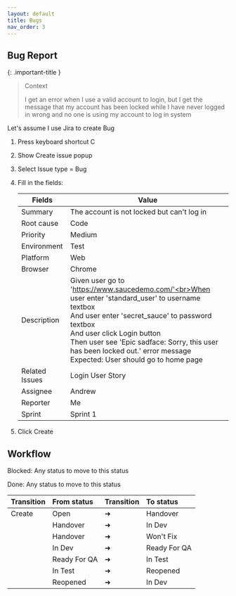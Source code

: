 ```yaml
---
layout: default
title: Bugs
nav_order: 3
---
```


## Bug Report

{: .important-title }
> Context
>
> I get an error when I use a valid account to login, but I get the message that my account has been locked while I have never logged in wrong and no one is using my account to log in system

Let's assume I use Jira to create Bug

1. Press keyboard shortcut C
2. Show Create issue popup
3. Select Issue type = Bug
4. Fill in the fields:
   
   | Fields | Value |
   | --- | --- |
   | Summary | The account is not locked but can't log in |
   | Root cause | Code |
   | Priority | Medium |
   | Environment | Test |
   | Platform | Web |
   | Browser | Chrome |
   | Description | Given user go to 'https://www.saucedemo.com/'<br>When user enter 'standard_user' to username textbox<br>And user enter 'secret_sauce' to password textbox<br>And user click Login button<br>Then user see 'Epic sadface: Sorry, this user has been locked out.' error message<br>Expected:  User should go to home page |
   | Related Issues | Login User Story |
   | Assignee | Andrew |
   | Reporter | Me |
   | Sprint | Sprint 1 |
   
6. Click Create

## Workflow

Blocked: Any status to move to this status

Done: Any status to move to this status

| Transition | From status | Transition | To status |
|:-----------|:------------|:-----------|:----------|
| Create | Open | ➜ | Handover |
|  | Handover | ➜ | In Dev |
|  | Handover | ➜ | Won't Fix |
|  | In Dev | ➜ | Ready For QA |
|  | Ready For QA | ➜ | In Test |
|  | In Test | ➜ | Reopened |
|  | Reopened | ➜ | In Dev |
